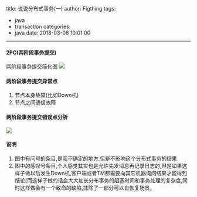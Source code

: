 title: 说说分布式事务(一)
author: Figthing
tags:
  - java
  - transaction
categories:
  - java
date: 2018-03-06 10:01:00
---
#### 2PC(两阶段事务提交)
两阶段事务提交简化图
![](http://zhouqi-blog.oss-cn-shenzhen.aliyuncs.com/img/java/5.jpeg)

<!--more-->

#### 两阶段事务提交异常点
1. 节点本身故障(比如Down机)
2. 节点之间通信故障

#### 两阶段事务提交错误点分析
![](http://zhouqi-blog.oss-cn-shenzhen.aliyuncs.com/img/java/6.jpeg)

#### 说明
1. 图中有问号的条目,是我不确定的地方,但是不影响这个分布式事务的结果
2. 图中的感叹号条目,个人感觉其实也是允许先发消息再记录日志的,但是如果这样子做以后发生Down机,客户端或者TM都需要向其它机器询问结果才能得到结论(而这样子做的话会大大加长分布事务的阻塞时间和事务处理的复杂度,同时这样做会有一个致命的缺陷,抹除了一部分可以自恢复场景。
